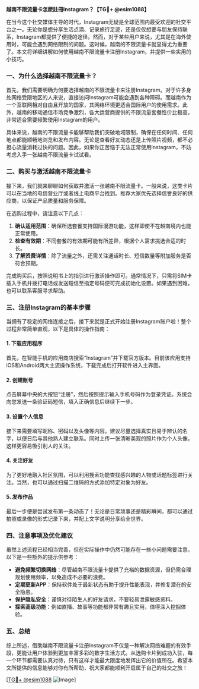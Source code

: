 **越南不限流量卡怎麽註冊Instagram？【TG💪+ @esim1088】**

在当今这个社交媒体主导的时代，Instagram无疑是全球范围内最受欢迎的社交平台之一。无论你是想分享生活点滴、记录旅行足迹，还是仅仅想要与朋友保持联系，Instagram都提供了便捷的途径。然而，对于某些用户来说，尤其是在海外使用时，可能会遇到网络限制的问题。这时候，越南的不限流量卡就显得尤为重要了。本文将详细讲解如何使用越南不限流量卡注册Instagram，并提供一些实用的小技巧。

### 一、为什么选择越南不限流量卡？

首先，我们需要明确为何要选择越南的不限流量卡来注册Instagram。对于许多身处网络受限地区的人来说，直接访问Instagram可能会遇到各种障碍。而越南作为一个互联网相对自由且开放的国家，其网络环境更适合国际用户的使用需求。此外，越南的移动通信市场竞争激烈，各大运营商提供的不限流量套餐性价比极高，非常适合需要频繁使用Instagram的用户。

具体来说，越南的不限流量卡能够帮助我们突破地域限制，确保在任何时间、任何地点都能顺畅地浏览和发布内容。无论是查看好友动态还是上传照片视频，都不必担心流量消耗过快的问题。因此，如果你正苦恼于无法正常使用Instagram，不妨考虑入手一张越南不限流量卡试试看。

### 二、购买与激活越南不限流量卡

接下来，我们就来聊聊如何获取并激活一张越南不限流量卡。一般来说，这类卡片可以在当地的电信营业厅或者线上电商平台找到。推荐大家优先选择信誉良好的供应商，以保证产品质量和服务保障。

在选购过程中，请注意以下几点：
1. **确认适用范围**：确保所选套餐支持国际漫游功能，这样即使不在越南境内也能正常使用。
2. **检查有效期**：不同套餐的有效期可能有所差异，根据个人需求挑选合适的时长。
3. **了解资费详情**：除了流量之外，还需关注通话时长、短信数量等附加服务是否符合预期。

完成购买后，按照说明书上的指引进行激活操作即可。通常情况下，只需将SIM卡插入手机并拨打电话或发送短信至指定号码便可完成初始化设置。如果遇到困难，也可以联系客服寻求帮助。

### 三、注册Instagram的基本步骤

当拥有了稳定的网络连接之后，接下来就是正式开始注册Instagram账户啦！整个过程非常简单直观，以下是具体的操作指南：

#### 1. 下载应用程序
首先，在智能手机的应用商店搜索“Instagram”并下载官方版本。目前该应用支持iOS和Android两大主流操作系统，下载完成后打开软件进入主界面。

#### 2. 创建账号
点击屏幕中央的大按钮“注册”，然后按照提示输入手机号码作为登录凭证。系统会向您发送一条验证码短信，填入正确信息后继续下一步。

#### 3. 设置个人信息
接下来需要填写昵称、密码以及头像等内容。建议尽量选择真实且易于辨认的名字，以便日后与其他熟人建立联系。同时上传一张清晰美观的照片作为个人头像，这样更容易吸引别人的关注。

#### 4. 关注好友
为了更好地融入社区氛围，可以利用搜索功能查找感兴趣的人物或话题标签进行关注。当然，也可以通过扫描二维码的方式添加特定对象为好友。

#### 5. 发布作品
最后一步便是尝试发布第一条动态了！无论是日常琐事还是精彩瞬间，都可以通过拍照或录像的形式记录下来，并配上文字说明分享给全世界。

### 四、注意事项及优化建议

虽然上述流程已经相当完善，但在实际操作中仍然可能存在一些小问题需要注意。以下是一些额外的提示供参考：

- **避免频繁切换网络**：尽管越南不限流量卡提供了充裕的数据资源，但仍需合理规划使用频率，以免造成不必要的浪费。
- **定期更新APP**：保持软件处于最新状态有助于提升性能表现，并修复潜在的安全隐患。
- **保护隐私安全**：谨慎对待陌生人的好友请求，不要轻易泄露敏感资料。
- **探索高级功能**：例如直播、故事等功能都非常有趣且实用，值得深入挖掘体验。

### 五、总结

综上所述，借助越南不限流量卡注册Instagram不仅是一种解决网络难题的有效手段，更能让用户体验到更加丰富多彩的数字生活方式。从选购卡片到成功入驻，每一个环节都需要认真对待，只有这样才能最大限度地发挥出它的价值所在。希望本文所提供的信息能够对你有所帮助，祝大家都能顺利开启属于自己的社交之旅！

[[TG💪+ @esim1088](https://t.me/s/esim1088) ![Image](https://i.postimg.cc/4NQfJmqS/Snipaste-2025-05-13-00-14-12.png)]
